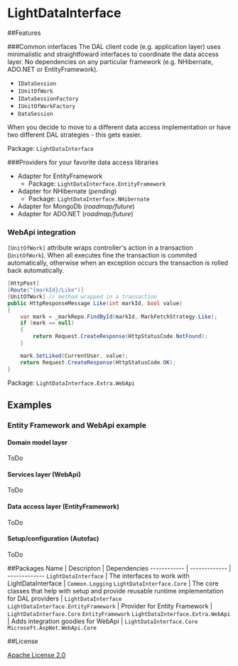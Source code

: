 # LightDataInterface

##Features

###Common interfaces
The DAL client code (e.g. application layer) uses minimalistic and straightfoward interfaces to coordinate the data access layer. No dependencies on any particular framework (e.g. NHibernate, ADO.NET or EntityFramework).

* `IDataSession`
* `IUnitOfWork`
* `IDataSessionFactory`
* `IUnitOfWorkFactory`
* `DataSession`

When you decide to move to a different data access implementation or have two different DAL strategies - this gets easier.

Package: `LightDataInterface`

###Providers for your favorite data access libraries

* Adapter for EntityFramework
  * Package: `LightDataInterface.EntityFramework`
* Adapter for NHibernate (*pending*)
  * Package: `LightDataInterface.NHibernate`
* Adapter for MongoDb (*roadmap/future*)
* Adapter for ADO.NET (*roadmap/future*)

### WebApi integration

`[UnitOfWork]` attribute wraps controller's action in a transaction (`UnitOfWork`). When all executes fine the transaction is commited automatically, otherwise when an exception occurs the transaction is rolled back automatically. 

```CS
[HttpPost]
[Route("{markId}/Like")]
[UnitOfWork] // method wrapped in a transaction
public HttpResponseMessage Like(int markId, bool value)
{
    var mark = _markRepo.FindById(markId, MarkFetchStrategy.Like);
    if (mark == null)
    {
        return Request.CreateResponse(HttpStatusCode.NotFound);
    }

    mark.SetLiked(CurrentUser, value);
    return Request.CreateResponse(HttpStatusCode.OK);
}
```

Package: `LightDataInterface.Extra.WebApi`

## Examples

### Entity Framework and WebApi example

#### Domain model layer

ToDo

#### Services layer (WebApi)

ToDo

#### Data access layer (EntityFramework)

ToDo

#### Setup/configuration (Autofac)

ToDo

##Packages
Name | Descripton | Dependencies
------------ | ------------- | -------------
`LightDataInterface` | The interfaces to work with LightDataInterface | `Common.Logging`
`LightDataInterface.Core` | The core classes that help with setup and provide reusable runtime implementation for DAL providers | `LightDataInterface`
`LightDataInterface.EntityFramework` | Provider for Entity Framework | `LightDataInterface.Core` `EntityFramework`
`LightDataInterface.Extra.WebApi` | Adds integration goodies for WebApi | `LightDataInterface.Core` `Microsoft.AspNet.WebApi.Core`

##License

[Apache License 2.0](http://www.apache.org/licenses/LICENSE-2.0)
